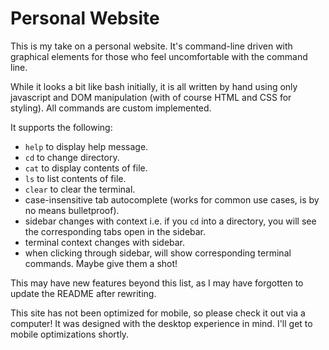 # Personal Website

This is my take on a personal website. It's command-line driven with graphical elements for those who feel uncomfortable with the command line.

While it looks a bit like bash initially, it is all written by hand using only javascript and DOM manipulation (with of course HTML and CSS for styling). All commands are custom implemented.

It supports the following:

* `help` to display help message.
* `cd` to change directory.
* `cat` to display contents of file.
* `ls` to list contents of file.
* `clear` to clear the terminal.
* case-insensitive tab autocomplete (works for common use cases, is by no means bulletproof).
* sidebar changes with context i.e. if you `cd` into a directory, you will see the corresponding tabs open in the sidebar.
* terminal context changes with sidebar.
* when clicking through sidebar, will show corresponding terminal commands. Maybe give them a shot!

This may have new features beyond this list, as I may have forgotten to update the README after rewriting.

This site has not been optimized for mobile, so please check it out via a computer! It was designed with the desktop experience in mind. I'll get to mobile optimizations shortly.
